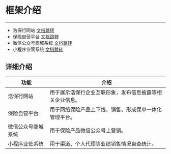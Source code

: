# 框架介绍
- - -
-  浩保行网站 [文档跳转](/ruoyi-vue-plus/home.md)
-  保险自营平台 [文档跳转](/ruoyi-cloud-plus/home.md)
- 微信公众号商城系统 [文档跳转](/plus-ui/home.md)
- 小程序业管系统 [文档跳转](/common/home.md)




## 详细介绍

| 功能    | 介绍                                    |
|-------|---------------------------------------|
| 浩保行网站  | 用于展示浩保行企业互联形象，发布信息披露等相关企业信息。             |
| 保险自营平台  | 用于网络保险产品上下线、销售、形成保单一体化管理平台。               |
| 微信公众号商城系统  | 用于保险产品微信公众号上营销。       |
| 小程序业管系统  | 用于渠道、个人代理等业绩销售情况自查统计。                         |
